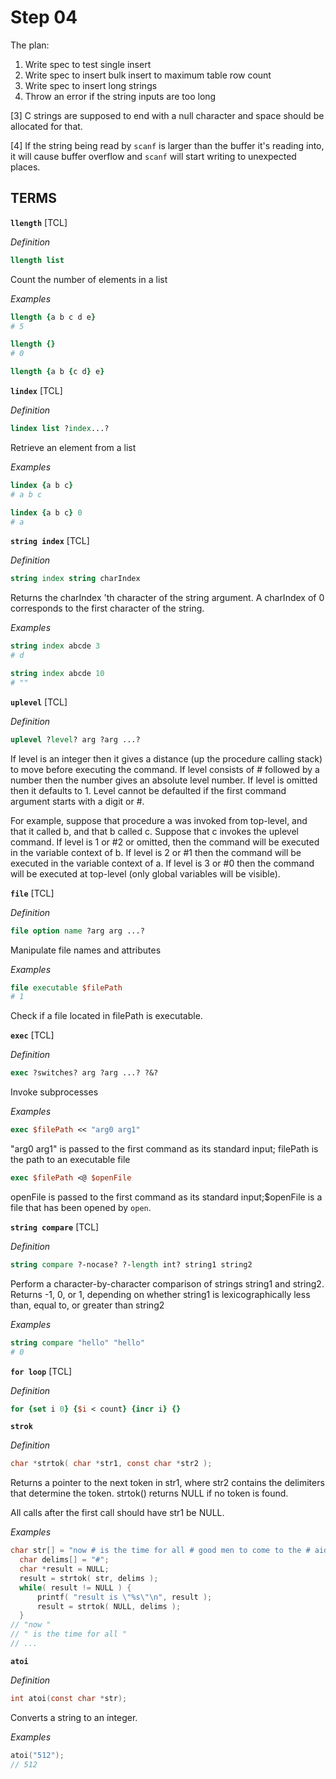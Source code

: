 # Step 04

The plan:
1. Write spec to test single insert
2. Write spec to insert bulk insert to maximum table row count
3. Write spec to insert long strings
4. Throw an error if the string inputs are too long

[3] C strings are supposed to end with a null character and space should be allocated for that.

[4] If the string being read by `scanf` is larger than the buffer it's reading into, it will cause buffer overflow and `scanf` will start writing to unexpected places.

## TERMS
**`llength`** [TCL]

*Definition*
```tcl
llength list
```
Count the number of elements in a list

*Examples*
```tcl
llength {a b c d e}
# 5
```
```tcl
llength {}
# 0
```
```tcl
llength {a b {c d} e}
```

**`lindex`** [TCL]

*Definition*
```tcl
lindex list ?index...?
```
Retrieve an element from a list

*Examples*
```tcl
lindex {a b c}
# a b c
```
```tcl
lindex {a b c} 0
# a
```

**`string index`** [TCL]

*Definition*
```tcl
string index string charIndex
```
Returns the charIndex 'th character of the string argument. A charIndex of 0 corresponds to the first character of the string.

*Examples*
```tcl
string index abcde 3
# d
```

```tcl
string index abcde 10
# ""
```

**`uplevel`** [TCL]

*Definition*
```tcl
uplevel ?level? arg ?arg ...?
```
If level is an integer then it gives a distance (up the procedure calling stack) to move before executing the command. If level consists of # followed by a number then the number gives an absolute level number. If level is omitted then it defaults to 1. Level cannot be defaulted if the first command argument starts with a digit or #.

For example, suppose that procedure a was invoked from top-level, and that it called b, and that b called c. Suppose that c invokes the uplevel command. If level is 1 or #2 or omitted, then the command will be executed in the variable context of b. If level is 2 or #1 then the command will be executed in the variable context of a. If level is 3 or #0 then the command will be executed at top-level (only global variables will be visible).

**`file`** [TCL]

*Definition*
```tcl
file option name ?arg arg ...?
```

Manipulate file names and attributes

*Examples*
```tcl
file executable $filePath
# 1
```
Check if a file located in filePath is executable.

**`exec`** [TCL]

*Definition*
```tcl
exec ?switches? arg ?arg ...? ?&?
```

Invoke subprocesses

*Examples*
```tcl
exec $filePath << "arg0 arg1"
```
"arg0 arg1" is passed to the first command as its standard input; filePath is the path to an executable file

```tcl
exec $filePath <@ $openFile
```
openFile is passed to the first command as its standard input;$openFile is a file that has been opened by `open`.

**`string compare`** [TCL]

*Definition*
```tcl
string compare ?-nocase? ?-length int? string1 string2
```
Perform a character-by-character comparison of strings string1 and string2. Returns -1, 0, or 1, depending on whether string1 is lexicographically less than, equal to, or greater than string2

*Examples*
```tcl
string compare "hello" "hello"
# 0
```

**`for loop`** [TCL]

*Definition*
```tcl
for {set i 0} {$i < count} {incr i} {}
```

**`strok`**

*Definition*
```c
char *strtok( char *str1, const char *str2 );
```
Returns a pointer to the next token in str1, where str2 contains the delimiters that determine the token. strtok() returns NULL if no token is found.

All calls after the first call should have str1 be NULL.

*Examples*
```c
char str[] = "now # is the time for all # good men to come to the # aid of their country";
  char delims[] = "#";
  char *result = NULL;
  result = strtok( str, delims );
  while( result != NULL ) {
      printf( "result is \"%s\"\n", result );
      result = strtok( NULL, delims );
  }
// "now "
// " is the time for all "
// ...
```

**`atoi`**

*Definition*
```c
int atoi(const char *str);
```
Converts a string to an integer.

*Examples*
```c
atoi("512");
// 512
```
